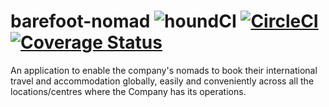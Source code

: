 # barefoot-nomad ![houndCI](https://img.shields.io/badge/houndCI-active-yellow) [![CircleCI](https://circleci.com/gh/katunold/barefoot-nomad.svg?style=svg)](https://circleci.com/gh/katunold/barefoot-nomad) [![Coverage Status](https://coveralls.io/repos/github/katunold/barefoot-nomad/badge.svg?branch=develop)](https://coveralls.io/github/katunold/barefoot-nomad?branch=develop)
An application to enable the company's nomads to book their international travel and accommodation globally, easily and conveniently across all the locations/centres where the Company has its operations.
